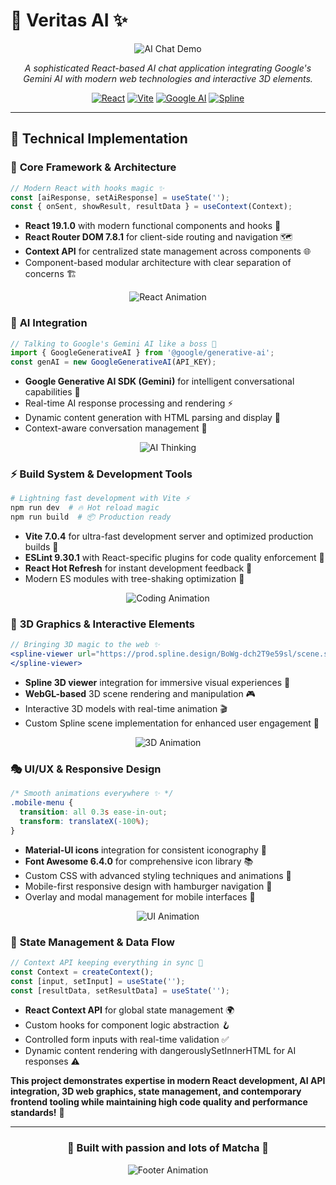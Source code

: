 # 🤖 Veritas AI ✨

<div align="center">

![AI Chat Demo](https://media4.giphy.com/media/v1.Y2lkPTc5MGI3NjExeWcxbTBudWRtdW9qNzYyYms0OGtncGNyYnQ5MGE4dWg0aGRpNWViZiZlcD12MV9pbnRlcm5hbF9naWZfYnlfaWQmY3Q9Zw/5k5vZwRFZR5aZeniqb/giphy.gif)

*A sophisticated React-based AI chat application integrating Google's Gemini AI with modern web technologies and interactive 3D elements.*

[![React](https://img.shields.io/badge/React-19.1.0-61dafb?style=for-the-badge&logo=react&logoColor=white)](https://reactjs.org/)
[![Vite](https://img.shields.io/badge/Vite-7.0.4-646cff?style=for-the-badge&logo=vite&logoColor=white)](https://vitejs.dev/)
[![Google AI](https://img.shields.io/badge/Google_AI-Gemini-4285f4?style=for-the-badge&logo=google&logoColor=white)](https://ai.google.dev/)
[![Spline](https://img.shields.io/badge/Spline-3D_Graphics-ff6b6b?style=for-the-badge&logo=spline&logoColor=white)](https://spline.design/)

</div>

---

## 🚀 Technical Implementation

### 🧠 **Core Framework & Architecture**
```javascript
// Modern React with hooks magic ✨
const [aiResponse, setAiResponse] = useState('');
const { onSent, showResult, resultData } = useContext(Context);
```
- **React 19.1.0** with modern functional components and hooks 🎣
- **React Router DOM 7.8.1** for client-side routing and navigation 🗺️
- **Context API** for centralized state management across components 🌐
- Component-based modular architecture with clear separation of concerns 🏗️

<div align="center">

![React Animation](https://media.giphy.com/media/eNAsjO55tPbgaor7ma/giphy.gif)

</div>

### 🤖 **AI Integration** 
```javascript
// Talking to Google's Gemini AI like a boss 🎯
import { GoogleGenerativeAI } from '@google/generative-ai';
const genAI = new GoogleGenerativeAI(API_KEY);
```
- **Google Generative AI SDK (Gemini)** for intelligent conversational capabilities 💬
- Real-time AI response processing and rendering ⚡
- Dynamic content generation with HTML parsing and display 📝
- Context-aware conversation management 🧠

<div align="center">

![AI Thinking](https://media.giphy.com/media/3oKIPnAiaMCws8nOsE/giphy.gif)

</div>

### ⚡ **Build System & Development Tools**
```bash
# Lightning fast development with Vite ⚡
npm run dev  # 🔥 Hot reload magic
npm run build  # 📦 Production ready
```
- **Vite 7.0.4** for ultra-fast development server and optimized production builds 🚀
- **ESLint 9.30.1** with React-specific plugins for code quality enforcement 📏
- **React Hot Refresh** for instant development feedback 🔄
- Modern ES modules with tree-shaking optimization 🌳

<div align="center">

![Coding Animation](https://media.giphy.com/media/ZVik7pBtu9dNS/giphy.gif)

</div>

### 🎨 **3D Graphics & Interactive Elements**
```jsx
// Bringing 3D magic to the web ✨
<spline-viewer url="https://prod.spline.design/BoWg-dch2T9e59sl/scene.splinecode">
</spline-viewer>
```
- **Spline 3D viewer** integration for immersive visual experiences 🌈
- **WebGL-based** 3D scene rendering and manipulation 🎮
- Interactive 3D models with real-time animation 🎬
- Custom Spline scene implementation for enhanced user engagement 👾

<div align="center">

![3D Animation](https://media.giphy.com/media/xT9IgzoKnwFNmISR8I/giphy.gif)

</div>

### 🎭 **UI/UX & Responsive Design**
```css
/* Smooth animations everywhere ✨ */
.mobile-menu {
  transition: all 0.3s ease-in-out;
  transform: translateX(-100%);
}
```
- **Material-UI icons** integration for consistent iconography 🎯
- **Font Awesome 6.4.0** for comprehensive icon library 📚
- Custom CSS with advanced styling techniques and animations 🎨
- Mobile-first responsive design with hamburger navigation 📱
- Overlay and modal management for mobile interfaces 📲

<div align="center">

![UI Animation](https://media.giphy.com/media/l46Cy1rHbQ92uuLXa/giphy.gif)

</div>

### 🔄 **State Management & Data Flow**
```javascript
// Context API keeping everything in sync 🎪
const Context = createContext();
const [input, setInput] = useState('');
const [resultData, setResultData] = useState('');
```
- **React Context API** for global state management 🌍
- Custom hooks for component logic abstraction 🪝
- Controlled form inputs with real-time validation ✅
- Dynamic content rendering with dangerouslySetInnerHTML for AI responses ⚠️

<div align="center">


</div>


**This project demonstrates expertise in modern React development, AI API integration, 3D web graphics, state management, and contemporary frontend tooling while maintaining high code quality and performance standards!** 🎉

</div>

---

<div align="center">

### 🌟 **Built with passion and lots of Matcha** 🍵

![Footer Animation](https://media.giphy.com/media/LmNwrBhejkK9EFP504/giphy.gif)

</div>
